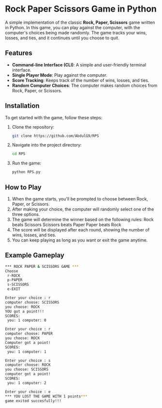 # Rock Paper Scissors Game in Python

A simple implementation of the classic **Rock, Paper, Scissors** game written in Python. In this game, you can play against the computer, with the computer's choices being made randomly. The game tracks your wins, losses, and ties, and it continues until you choose to quit.

## Features
- **Command-line Interface (CLI)**: A simple and user-friendly terminal interface.
- **Single Player Mode**: Play against the computer.
- **Score Tracking**: Keeps track of the number of wins, losses, and ties.
- **Random Computer Choices**: The computer makes random choices from Rock, Paper, or Scissors.

## Installation

To get started with the game, follow these steps:

1. Clone the repository:
   ```bash
   git clone https://github.com/AbdulG9/RPS
2. Navigate into the project directory:
   ```bash
   cd RPS
3. Run the game:
   ```bash
   python RPS.py
## How to Play
1. When the game starts, you'll be prompted to choose between Rock, Paper, or Scissors.
2. After making your choice, the computer will randomly select one of the three options.
3. The game will determine the winner based on the following rules:
Rock beats Scissors
Scissors beats Paper
Paper beats Rock
4. The score will be displayed after each round, showing the number of wins, losses, and ties.
5. You can keep playing as long as you want or exit the game anytime.

## Example Gameplay
```bash
*** ROCK PAPER & SCISSORS GAME ***
Choose
 r-ROCK
 p-PAPER
 s-SCISSORS
 e-EXIT

Enter your choice : r
computer choose: SCISSORS
you choose: ROCK
YOU got a point!!!
SCORES:
 you: 1 computer: 0

Enter your choice : r
computer choose: PAPER
you choose: ROCK
Computer got a point!
SCORES:
 you: 1 computer: 1

Enter your choice : s
computer choose: ROCK
you choose: SCISSORS
computer got a point!
SCORES:
 you: 1 computer: 2

Enter your choice : e
*** YOU LOST THE GAME WITH 1 points***
game exited succesfully!!!
